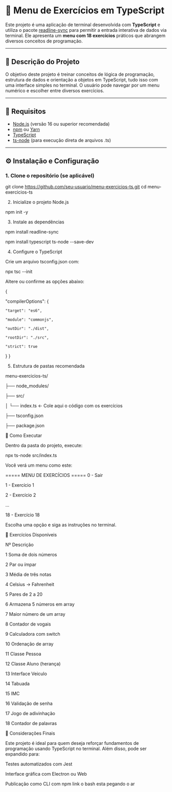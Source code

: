 # 📘 Menu de Exercícios em TypeScript

Este projeto é uma aplicação de terminal desenvolvida com **TypeScript** e utiliza o pacote [readline-sync](https://www.npmjs.com/package/readline-sync) para permitir a entrada interativa de dados via terminal. Ele apresenta um **menu com 18 exercícios** práticos que abrangem diversos conceitos de programação.

---

## 🧩 Descrição do Projeto

O objetivo deste projeto é treinar conceitos de lógica de programação, estrutura de dados e orientação a objetos em TypeScript, tudo isso com uma interface simples no terminal. O usuário pode navegar por um menu numérico e escolher entre diversos exercícios.

---

## 🧰 Requisitos

- [Node.js](https://nodejs.org/) (versão 16 ou superior recomendada)
- [npm](https://www.npmjs.com/) ou [Yarn](https://yarnpkg.com/)
- [TypeScript](https://www.typescriptlang.org/)
- [ts-node](https://typestrong.org/ts-node/) (para execução direta de arquivos .ts)

---

## ⚙️ Instalação e Configuração

### 1. Clone o repositório (se aplicável)

git clone https://github.com/seu-usuario/menu-exercicios-ts.git
cd menu-exercicios-ts


2. Inicialize o projeto Node.js

npm init -y


3. Instale as dependências

npm install readline-sync

npm install typescript ts-node --save-dev


4. Configure o TypeScript

Crie um arquivo tsconfig.json com:

npx tsc --init

Altere ou confirme as opções abaixo:


{
  
  "compilerOptions": {
    
    "target": "es6",
    
    "module": "commonjs",
   
    "outDir": "./dist",
    
    "rootDir": "./src",
    
    "strict": true
 
  }
}


5. Estrutura de pastas recomendada

menu-exercicios-ts/

├── node_modules/

├── src/

│   └── index.ts   ← Cole aqui o código com os exercícios

├── tsconfig.json

├── package.json

🚀 Como Executar

Dentro da pasta do projeto, execute:

npx ts-node src/index.ts

Você verá um menu como este:


===== MENU DE EXERCÍCIOS =====
0 - Sair

1 - Exercício 1

2 - Exercício 2

...

18 - Exercício 18

Escolha uma opção e siga as instruções no terminal.


🧪 Exercícios Disponíveis

Nº	Descrição

1	Soma de dois números

2	Par ou ímpar

3	Média de três notas

4	Celsius → Fahrenheit

5	Pares de 2 a 20

6	Armazena 5 números em array

7	Maior número de um array

8	Contador de vogais

9	Calculadora com switch

10	Ordenação de array

11	Classe Pessoa

12	Classe Aluno (herança)

13	Interface Veiculo

14	Tabuada

15	IMC

16	Validação de senha

17	Jogo de adivinhação

18	Contador de palavras


📌 Considerações Finais

Este projeto é ideal para quem deseja reforçar fundamentos de programação usando TypeScript no terminal. Além disso, pode ser expandido para:

Testes automatizados com Jest

Interface gráfica com Electron ou Web

Publicação como CLI com npm link o bash esta pegando o ar
